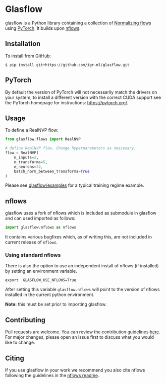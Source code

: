 # Glasflow

glasflow is a Python library containing a collection of [Normalizing flows](https://arxiv.org/abs/1912.02762) using [PyTorch](https://pytorch.org). It builds upon [nflows](https://github.com/bayesiains/nflows).

## Installation

To install from GitHub:

```shell
$ pip install git+https://github.com/igr-ml/glasflow.git
```

## PyTorch

By default the version of PyTorch will not necessarily match the drivers on your system, to install a different version with the correct CUDA support see the PyTorch homepage for instructions: https://pytorch.org/.

## Usage

To define a RealNVP flow:

```python
from glasflow.flows import RealNVP

# define RealNVP flow. Change hyperparameters as nessesary.
flow = RealNVP(
    n_inputs=2,
    n_transforms=5,
    n_neurons=32,
    batch_norm_between_transforms=True
)
```

Please see [glasflow/examples](https://github.com/igr-ml/glasflow/tree/main/examples) for a typical training regime example.

## nflows

glasflow uses a fork of nflows which is included as submodule in glasflow and can used imported as follows:

```python
import glasflow.nflows as nflows
```

It contains various bugfixes which, as of writing this, are not included in current release of `nflows`.

### Using standard nflows

There is also the option to use an independent install of nflows (if installed) by setting an environment variable.

```shell
export  GLASFLOW_USE_NFLOWS=True
```

After setting this variable `glasflow.nflows` will point to the version of nflows installed in the current python environment.

**Note:** this must be set prior to importing glasflow.

## Contributing

Pull requests are welcome. You can review the contribution guidelines [here](https://github.com/igr-ml/glasflow/blob/main/CONTRIBUTING.md). For major changes, please open an issue first to discuss what you would like to change.

## Citing

If you use glasflow in your work we recommend you also cite nflows following the guidelines in the [nflows readme](https://github.com/igr-ml/nflows#citing-nflows).
